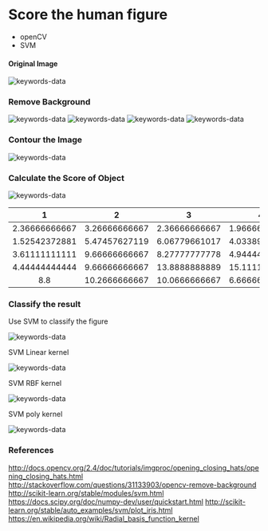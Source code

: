 # Score the human figure

- openCV
- SVM

#### Original Image

<img alt="keywords-data" src="image/1.jpg"/>

### Remove Background

<img alt="keywords-data" src="image/masked.png"/>
<img alt="keywords-data" src="image/gray_img.png"/>
<img alt="keywords-data" src="image/gray.png"/>
<img alt="keywords-data" src="image/1_noback.png"/>

### Contour the Image

<img alt="keywords-data" src="image/1_noback_contour.png"/>

### Calculate the Score of Object

<img alt="keywords-data" src="image/distance_image.png"/>


| 1 | 2 | 3 | 4 | 5 | 6 | grade |
| :---: | :---:| :---: | :---:| :---: | :---: | :---: |
| 2.36666666667 | 3.26666666667 | 2.36666666667 | 1.96666666667 | 1.86666666667 | 1.6 | a |
| 1.52542372881 | 5.47457627119 | 6.06779661017 | 4.03389830508 | 2.36666666667 | 2.5 |  a |
| 3.61111111111 | 9.66666666667 | 8.27777777778 | 4.94444444444 | 3.77777777778 | 1.72222222222 | a |
| 4.44444444444 | 9.66666666667 | 13.8888888889 | 15.1111111111 | 12.6666666667 | 10.6111111111 | c |
| 8.8 | 10.2666666667 |10.0666666667 | 6.66666666667 | 6.66666666667 | 6.33333333333 | c |

### Classify the result

Use SVM to classify the figure

<img alt="keywords-data" src="image/svm.png"/>

SVM Linear kernel

<img alt="keywords-data" src="image/svm2.png"/>

SVM RBF kernel

<img alt="keywords-data" src="image/svm3.png"/>

SVM poly kernel

<img alt="keywords-data" src="image/svm4.png"/>

### References

http://docs.opencv.org/2.4/doc/tutorials/imgproc/opening_closing_hats/opening_closing_hats.html
http://stackoverflow.com/questions/31133903/opencv-remove-background
http://scikit-learn.org/stable/modules/svm.html
https://docs.scipy.org/doc/numpy-dev/user/quickstart.html
http://scikit-learn.org/stable/auto_examples/svm/plot_iris.html
https://en.wikipedia.org/wiki/Radial_basis_function_kernel
